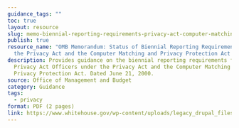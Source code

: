 ```yaml
---
guidance_tags: ""
toc: true
layout: resource
slug: memo-biennial-reporting-requirements-privacy-act-computer-matching
publish: true
resource_name: "OMB Memorandum: Status of Biennial Reporting Requirements under
  the Privacy Act and the Computer Matching and Privacy Protection Act "
description: Provides guidance on the biennial reporting requirements for
  Privacy Act Officers under the Privacy Act and the Computer Matching and
  Privacy Protection Act. Dated June 21, 2000.
source: Office of Management and Budget
category: Guidance
tags:
  - privacy
format: PDF (2 pages)
link: https://www.whitehouse.gov/wp-content/uploads/legacy_drupal_files/omb/assets/OMB/inforeg/spotila62100.pdf
---
```

